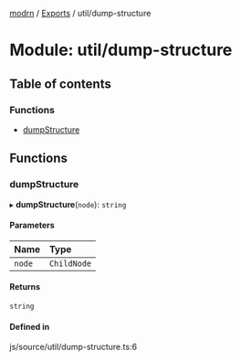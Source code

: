 [modrn](../README.md) / [Exports](../modules.md) / util/dump-structure

# Module: util/dump-structure

## Table of contents

### Functions

- [dumpStructure](util_dump_structure.md#dumpstructure)

## Functions

### dumpStructure

▸ **dumpStructure**(`node`): `string`

#### Parameters

| Name | Type |
| :------ | :------ |
| `node` | `ChildNode` |

#### Returns

`string`

#### Defined in

js/source/util/dump-structure.ts:6
